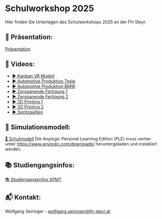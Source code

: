 # Schulworkshop 2025

Hier finden Sie Unterlagen des Schulworkshops 2025 an der FH Steyr.

## 📂 Präsentation:
[Präsentation](Schulworkshop_2025.pdf?raw=true)

## 🎥 Videos:
- [▶️ Kanban VR Modell](Kanban_VR_Modell_compressed.mp4?raw=true)
- [▶️ Automotive Produktion Tesla](https://youtu.be/7-4yOx1CnXE)
- [▶️ Automotive Produktion BMW](https://youtu.be/s6AS-YxT4g4)
- [▶️ Zerspanende Fertigung 1](https://youtu.be/ACf3SqlZ0vQ)
- [▶️ Zerspanende Fertigung 2](https://youtu.be/-kLlKQSibBY)
- [▶️ 3D Printing 1](https://www.youtube.com/watch?v=_BFiXIO1rS8)
- [▶️ 3D Printing 2](https://www.youtube.com/shorts/RCJkDLNW2_0)
- [▶️ Spritzgießen](https://youtu.be/ACf3SqlZ0vQ?feature=shared)

## 🧩 Simulationsmodell:
[📄 Schulmodell](schulmodell.alp?raw=true)
Die Anylogic Personal Learning Edition (PLE) muss vorher unter https://www.anylogic.com/downloads/ heruntergeladen und installiert werden.

## 📚 Studiengangsinfos:
[📚 Studiengangsinfos SPMT](https://fh-ooe.at/studienangebot/smart-production-und-management-bachelor)

## 📬 Kontakt:
Wolfgang Seiringer - [wolfgang.seiringer@fh-steyr.at](mailto:wolfgang.seiringer@fh-steyr.at)
